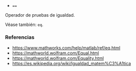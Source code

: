 * `==`

Operador de pruebas de igualdad.

Véase también: `eq`.

### Referencias

* https://www.mathworks.com/help/matlab/ref/eq.html
* https://mathworld.wolfram.com/Equal.html
* https://mathworld.wolfram.com/Equality.html
* https://es.wikipedia.org/wiki/Igualdad_matem%C3%A1tica
